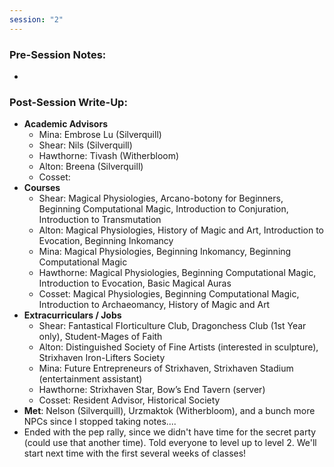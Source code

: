 ```yaml
---
session: "2"
---
```


### Pre-Session Notes:
* 


### Post-Session Write-Up:
- **Academic Advisors**
	- Mina: Embrose Lu (Silverquill)
	- Shear: Nils (Silverquill)
	- Hawthorne: Tivash (Witherbloom)
	- Alton: Breena (Silverquill)
	- Cosset: 
- **Courses**
	- Shear: Magical Physiologies, Arcano-botony for Beginners, Beginning Computational Magic, Introduction to Conjuration, Introduction to Transmutation
	- Alton: Magical Physiologies, History of Magic and Art, Introduction to Evocation, Beginning Inkomancy
	- Mina: Magical Physiologies, Beginning Inkomancy, Beginning Computational Magic
	- Hawthorne: Magical Physiologies, Beginning Computational Magic, Introduction to Evocation, Basic Magical Auras
	- Cosset: Magical Physiologies, Beginning Computational Magic, Introduction to Archaeomancy, History of Magic and Art
- **Extracurriculars / Jobs**
	- Shear: Fantastical FIorticulture Club, Dragonchess Club (1st Year only), Student-Mages of Faith
	- Alton: Distinguished Society of Fine Artists (interested in sculpture), Strixhaven Iron-Lifters Society
	- Mina: Future Entrepreneurs of Strixhaven, Strixhaven Stadium (entertainment assistant)
	- Hawthorne: Strixhaven Star, Bow’s End Tavern (server)
	- Cosset: Resident Advisor, Historical Society
- **Met**: Nelson (Silverquill), Urzmaktok (Witherbloom), and a bunch more NPCs since I stopped taking notes....
- Ended with the pep rally, since we didn't have time for the secret party (could use that another time). Told everyone to level up to level 2. We'll start next time with the first several weeks of classes!
